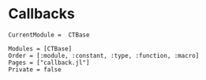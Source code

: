# Callbacks

```@meta
CurrentModule =  CTBase
```

```@autodocs
Modules = [CTBase]
Order = [:module, :constant, :type, :function, :macro]
Pages = ["callback.jl"]
Private = false
```
